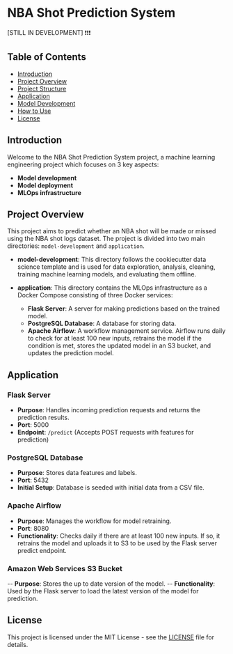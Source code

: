 # NBA Shot Prediction System

[STILL IN DEVELOPMENT] ❗❗❗

## Table of Contents
- [Introduction](#introduction)
- [Project Overview](#project-overview)
- [Project Structure](#project-structure)
- [Application](#application)
- [Model Development](#model-development)
- [How to Use](#how-to-use)
- [License](#license)

## Introduction

Welcome to the NBA Shot Prediction System project, a machine learning engineering project which focuses on 3 key aspects:
- **Model development**
- **Model deployment**
- **MLOps infrastructure**

## Project Overview

This project aims to predict whether an NBA shot will be made or missed using the NBA shot logs dataset. The project is divided into two main directories: ```model-development``` and ```application```.

- **model-development**: This directory follows the cookiecutter data science template and is used for data exploration, analysis, cleaning, training machine learning models, and evaluating them offline.
  
- **application**: This directory contains the MLOps infrastructure as a Docker Compose consisting of three Docker services:
  - **Flask Server**: A server for making predictions based on the trained model.
  - **PostgreSQL Database**: A database for storing data.
  - **Apache Airflow**: A workflow management service. Airflow runs daily to check for at least 100 new inputs, retrains the model if the condition is met, stores the updated model in an S3 bucket, and updates the prediction model.

## Application

### Flask Server

- **Purpose**: Handles incoming prediction requests and returns the prediction results.
- **Port**: 5000
- **Endpoint**: `/predict` (Accepts POST requests with features for prediction)

### PostgreSQL Database

- **Purpose**: Stores data features and labels.
- **Port**: 5432
- **Initial Setup**: Database is seeded with initial data from a CSV file.

### Apache Airflow

- **Purpose**: Manages the workflow for model retraining.
- **Port**: 8080
- **Functionality**: Checks daily if there are at least 100 new inputs. If so, it retrains the model and uploads it to S3 to be used by the Flask server predict endpoint.

### Amazon Web Services S3 Bucket

-- **Purpose**: Stores the up to date version of the model.
-- **Functionality**: Used by the Flask server to load the latest version of the model for prediction.

## License

This project is licensed under the MIT License - see the [LICENSE](LICENSE) file for details.
